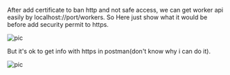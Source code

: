After add certificate to ban http and not safe access, we can get worker api easily by localhost://port/workers. So Here just show what it would be before add security permit to https.

![pic](https://github.com/LiaoYihong-1/SOA/tree/dev/lab2/note.png)

But it's ok to get info with https in postman(don't know why i can do it).

![pic](https://github.com/LiaoYihong-1/SOA/tree/dev/lab2/note1.png)

